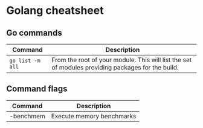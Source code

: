 # Golang cheatsheet


## Go commands
| Command          | Description                                                                                       |
| ---------------- | ------------------------------------------------------------------------------------------------- |
| `go list -m all` | From the root of your module. This will list the set of modules providing packages for the build. |

## Command flags
| Command   | Description               |
| --------- | ------------------------- |
| -benchmem | Execute memory benchmarks |